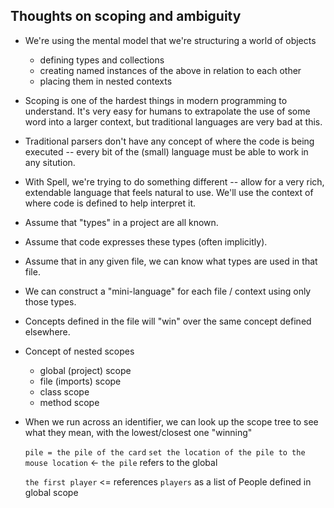 Thoughts on scoping and ambiguity
---------------------------------

- We're using the mental model that we're structuring a world of objects
	- defining types and collections
	- creating named instances of the above in relation to each other
	- placing them in nested contexts

- Scoping is one of the hardest things in modern programming to understand.  It's very easy for humans to extrapolate the use of some word into a larger context, but traditional languages are very bad at this.

- Traditional parsers don't have any concept of where the code is being executed -- every bit of the (small) language must be able to work in any sitution.

- With Spell, we're trying to do something different -- allow for a very rich, extendable language that feels natural to use.  We'll use the context of where code is defined to help interpret it.

- Assume that "types" in a project are all known.
- Assume that code expresses these types (often implicitly).
- Assume that in any given file, we can know what types are used in that file.
- We can construct a "mini-language" for each file / context using only those types.
- Concepts defined in the file will "win" over the same concept defined elsewhere.

- Concept of nested scopes
	- global (project) scope
	- file (imports) scope
	- class scope
	- method scope

- When we run across an identifier, we can look up the scope tree to see what they mean, with the lowest/closest one "winning"

	`pile = the pile of the card`
	`set the location of the pile to the mouse location`	<- `the pile` refers to the global


	`the first player`		<= references `players` as a list of People defined in global scope





